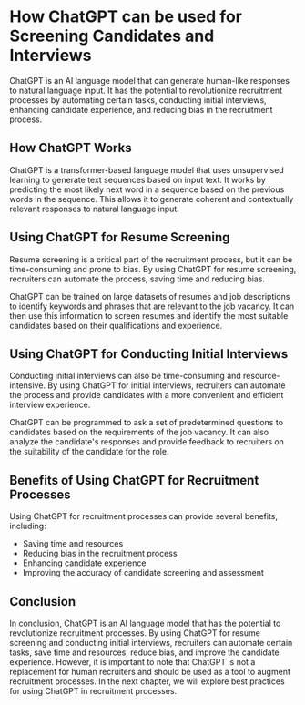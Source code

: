 How ChatGPT can be used for Screening Candidates and Interviews
=================================================================================================

ChatGPT is an AI language model that can generate human-like responses to natural language input. It has the potential to revolutionize recruitment processes by automating certain tasks, conducting initial interviews, enhancing candidate experience, and reducing bias in the recruitment process.

How ChatGPT Works
-----------------

ChatGPT is a transformer-based language model that uses unsupervised learning to generate text sequences based on input text. It works by predicting the most likely next word in a sequence based on the previous words in the sequence. This allows it to generate coherent and contextually relevant responses to natural language input.

Using ChatGPT for Resume Screening
----------------------------------

Resume screening is a critical part of the recruitment process, but it can be time-consuming and prone to bias. By using ChatGPT for resume screening, recruiters can automate the process, saving time and reducing bias.

ChatGPT can be trained on large datasets of resumes and job descriptions to identify keywords and phrases that are relevant to the job vacancy. It can then use this information to screen resumes and identify the most suitable candidates based on their qualifications and experience.

Using ChatGPT for Conducting Initial Interviews
-----------------------------------------------

Conducting initial interviews can also be time-consuming and resource-intensive. By using ChatGPT for initial interviews, recruiters can automate the process and provide candidates with a more convenient and efficient interview experience.

ChatGPT can be programmed to ask a set of predetermined questions to candidates based on the requirements of the job vacancy. It can also analyze the candidate's responses and provide feedback to recruiters on the suitability of the candidate for the role.

Benefits of Using ChatGPT for Recruitment Processes
---------------------------------------------------

Using ChatGPT for recruitment processes can provide several benefits, including:

* Saving time and resources
* Reducing bias in the recruitment process
* Enhancing candidate experience
* Improving the accuracy of candidate screening and assessment

Conclusion
----------

In conclusion, ChatGPT is an AI language model that has the potential to revolutionize recruitment processes. By using ChatGPT for resume screening and conducting initial interviews, recruiters can automate certain tasks, save time and resources, reduce bias, and improve the candidate experience. However, it is important to note that ChatGPT is not a replacement for human recruiters and should be used as a tool to augment recruitment processes. In the next chapter, we will explore best practices for using ChatGPT in recruitment processes.

